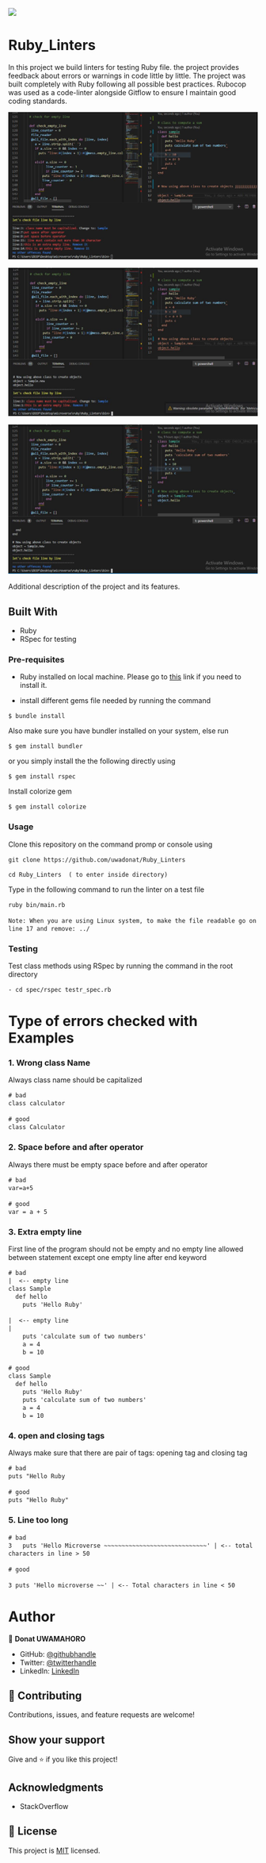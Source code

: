 ![](https://img.shields.io/badge/Microverse-blueviolet)

# Ruby_Linters
In this project we build linters for testing Ruby file. the project provides feedback about errors or warnings in code little by little. 
The project was built completely with Ruby following all possible best practices. Rubocop was used as a code-linter alongside Gitflow to ensure I maintain good coding standards.

![screenshot](https://github.com/uwadonat/Ruby_Linters/blob/dev-feature1/images/screenshot1.JPG)

![screenshot](https://github.com/uwadonat/Ruby_Linters/blob/dev-feature1/images/screenshot2.JPG)

![screenshot](https://github.com/uwadonat/Ruby_Linters/blob/dev-feature1/images/screenshot3.JPG)

Additional description of the project and its features.

## Built With

- Ruby
- RSpec for testing

### Pre-requisites

- Ruby installed on local machine. Please go to [this](https://www.ruby-lang.org/en/documentation/installation/) link if you need to install it.

- install  different gems file needed by running the command
```
$ bundle install 
```
Also make sure you have bundler installed on your system, else run
```
$ gem install bundler 
```
or you simply install the the following directly using
```
$ gem install rspec 
```
Install colorize gem
```
$ gem install colorize 
```
### Usage

Clone this repository on the command promp or console using

```
git clone https://github.com/uwadonat/Ruby_Linters
```
```
cd Ruby_Linters  ( to enter inside directory)
```

Type in the following command to run the linter on a test file
```
ruby bin/main.rb

Note: When you are using Linux system, to make the file readable go on line 17 and remove: ../ 
```
### Testing
Test class methods using RSpec by running the command in the root directory 
```
- cd spec/rspec testr_spec.rb

```
# Type of errors checked with Examples
### 1. Wrong class Name

Always class name should be capitalized

```
# bad
class calculator

# good
class Calculator
```
### 2. Space before and after operator

Always there must be empty space before and after operator

```
# bad
var=a+5

# good
var = a + 5
```
### 3. Extra empty line

First line of the program should not be empty and no empty line allowed between statement except one empty line after end keyword

```
# bad
|  <-- empty line 
class Sample
  def hello
    puts 'Hello Ruby'

|  <-- empty line
|
    puts 'calculate sum of two numbers'
    a = 4
    b = 10

# good
class Sample
  def hello
    puts 'Hello Ruby'
    puts 'calculate sum of two numbers'
    a = 4
    b = 10
```

### 4. open and closing tags
Always make sure that there are pair of tags: opening tag and closing tag
```
# bad
puts "Hello Ruby

# good
puts "Hello Ruby"
```
### 5. Line too long
```
# bad
3   puts 'Hello Microverse ~~~~~~~~~~~~~~~~~~~~~~~~~~~~~' | <-- total characters in line > 50 

# good

3 puts 'Hello microverse ~~' | <-- Total characters in line < 50
```

# Author

👤 **Donat UWAMAHORO**

- GitHub: [@githubhandle](https://github.com/@uwadonat)
- Twitter: [@twitterhandle](https://twitter.com/@uwamahoroDonat)
- LinkedIn: [LinkedIn](https://linkedin.com/in/uwamahoro-donat-84b5bb1b7/)

## 🤝 Contributing

Contributions, issues, and feature requests are welcome!

## Show your support

Give and ⭐️ if you like this project!

## Acknowledgments

- StackOverflow

## 📝 License

This project is [MIT](https://opensource.org/licenses/MIT) licensed.
